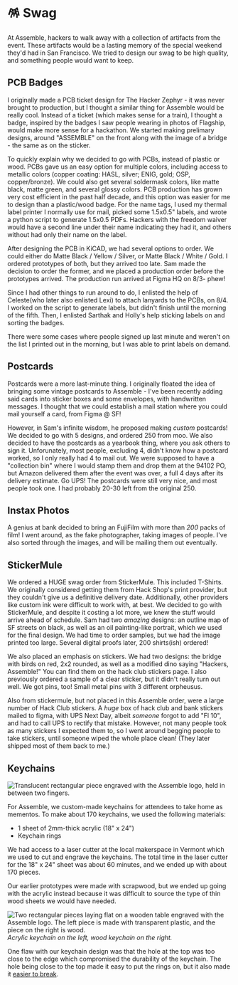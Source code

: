 # 🪅 Swag

At Assemble, hackers to walk away with a collection of artifacts from the event. These artifacts would be a lasting memory of the special weekend they'd had in San Francisco. We tried to design our swag to be high quality, and something people would want to keep.

## PCB Badges

I originally made a PCB ticket design for The Hacker Zephyr - it was never brought to production, but I thought a similar thing for Assemble would be really cool. Instead of a ticket (which makes sense for a train), I thought a badge, inspired by the badges I saw people wearing in photos of Flagship, would make more sense for a hackathon. We started making prelimary designs, around "ASSEMBLE" on the front along with the image of a bridge - the same as on the sticker. 

To quickly explain why we decided to go with PCBs, instead of plastic or wood. PCBs gave us an easy option for multiple colors, including access to metallic colors (copper coating: HASL, silver; ENIG, gold; OSP, copper/bronze). We could also get several soldermask colors, like matte black, matte green, and several glossy colors. PCB production has grown very cost efficient in the past half decade, and this option was easier for me to design than a plastic/wood badge. For the name tags, I used my thermal label printer I normally use for mail, picked some 1.5x0.5" labels, and wrote a python script to generate 1.5x0.5 PDFs. Hackers with the freedom waiver would have a second line under their name indicating they had it, and others without had only their name on the label.

After designing the PCB in KiCAD, we had several options to order. We could either do Matte Black / Yellow / Silver, or Matte Black / White / Gold. I ordered prototypes of both, but they arrived too late. Sam made the decision to order the former, and we placed a production order before the prototypes arrived. The production run arrived at Figma HQ on 8/3- phew!

Since I had other things to run around to do, I enlisted the help of Celeste(who later also enlisted Lexi) to attach lanyards to the PCBs, on 8/4. I worked on the script to generate labels, but didn't finish until the morning of the fifth. Then, I enlisted Sarthak and Holly's help sticking labels on and sorting the badges. 

There were some cases where people signed up last minute and weren't on the list I printed out in the morning, but I was able to print labels on demand.

## Postcards

Postcards were a more last-minute thing. I originally floated the idea of bringing some vintage postcards to Assemble - I've been recently adding said cards into sticker boxes and some envelopes, with handwritten messages. I thought that we could establish a mail station where you could mail yourself a card, from Figma @ SF!

However, in Sam's infinite wisdom, he proposed making _custom_ postcards! We decided to go with 5 designs, and ordered 250 from moo. We also decided to have the postcards as a yearbook thing, where you ask others to sign it. Unforunately, most people, excluding 4, didn't know how a postcard worked, so I only really had 4 to mail out. We were supposed to have a "collection bin" where I would stamp them and drop them at the 94102 PO, but Amazon delivered them after the event was over, a full 4 days after its delivery estimate. Go UPS! The postcards were still very nice, and most people took one. I had probably 20-30 left from the original 250.

## Instax Photos

A genius at bank decided to bring an FujiFilm with more than _200_ packs of film! I went around, as the fake photographer, taking images of people. I've also sorted through the images, and will be mailing them out eventually. 

## StickerMule

We ordered a HUGE swag order from StickerMule. This included T-Shirts. We originally considered getting them from Hack Shop's print provider, but they couldn't give us a definitive delivery date. Additionally, other providers like custom ink were difficult to work with, at best. We decided to go with StickerMule, and despite it costing a lot more, we knew the stuff would arrive ahead of schedule. Sam had two *amazing* designs: an outline map of SF streets on black, as well as an oil painting-like portrait, which we used for the final design. We had time to order samples, but we had the image printed too large. Several digital proofs later, 200 shirts(ish) ordered! 

We also placed an emphasis on stickers. We had two designs: the bridge with birds on red, 2x2 rounded, as well as a modified dino saying "Hackers, Assemble!" You can find them on the hack club stickers page. I also previously ordered a sample of a clear sticker, but it didn't really turn out well. We got pins, too! Small metal pins with 3 different orpheusus. 

Also from stickermule, but not placed in this Assemble order, were a large number of Hack Club stickers. A _huge_ box of hack club and bank stickers mailed to figma, with UPS Next Day, albeit _someone_ forgot to add "Fl 10", and had to call UPS to rectify that mistake. However, not many people took as many stickers I expected them to, so I went around begging people to take stickers, until someone wiped the whole place clean! (They later shipped most of them back to me.)

## Keychains

![Translucent rectangular piece engraved with the Assemble logo, held in between two fingers.](https://cloud-e4p6y2lsz-hack-club-bot.vercel.app/0img_1645.jpg)

For Assemble, we custom-made keychains for attendees to take home as mementos. To make about 170 keychains, we used the following materials:

- 1 sheet of 2mm-thick acrylic (18" x 24")
- Keychain rings

We had access to a laser cutter at the local makerspace in Vermont which we used to cut and engrave the keychains. The total time in the laser cutter for the 18" x 24" sheet was about 60 minutes, and we ended up with about 170 pieces.

Our earlier prototypes were made with scrapwood, but we ended up going with the acrylic instead because it was difficult to source the type of thin wood sheets we would have needed.

![Two rectangular pieces laying flat on a wooden table engraved with the Assemble logo. The left piece is made with transparent plastic, and the piece on the right is wood.](https://cloud-qtwsko766-hack-club-bot.vercel.app/0img_1646.jpg)
_Acrylic keychain on the left, wood keychain on the right._

One flaw with our keychain design was that the hole at the top was too close to the edge which compromised the durability of the keychain. The hole being close to the top made it easy to put the rings on, but it also made it [easier to break](https://cloud-pghqpha23-hack-club-bot.vercel.app/0pxl_20220826_194901348.mp.jpg).
